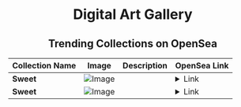 <div align="center">

# Digital Art Gallery

## Trending Collections on OpenSea

| Collection Name                       | Image                                                                                     | Description                       | OpenSea Link                                                                                          |
|---------------------------------------|-------------------------------------------------------------------------------------------|-----------------------------------|--------------------------------------------------------------------------------------------------------|
| **Sweet** | ![Image](https://i.seadn.io/s/raw/files/bea4180d2c835a623e498e85d3324eb9.jpg?w=500&auto=format?w=200&auto=format) |  | <details><summary>Link</summary>[Sweet](https://opensea.io/collection/sweet-146)</details> |
| **Sweet** | ![Image](https://i.seadn.io/s/raw/files/bea4180d2c835a623e498e85d3324eb9.jpg?w=500&auto=format?w=200&auto=format) |  | <details><summary>Link</summary>[Sweet](https://opensea.io/collection/sweet-145)</details> |

</div>